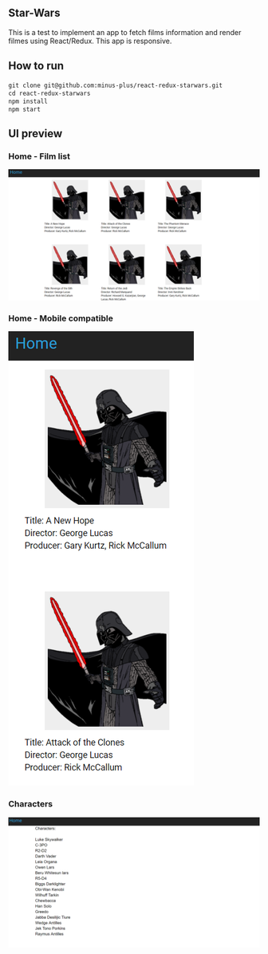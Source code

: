 ## Star-Wars
This is a test to implement an app to fetch films information and render filmes using React/Redux. This app is responsive.

## How to run
```
git clone git@github.com:minus-plus/react-redux-starwars.git
cd react-redux-starwars
npm install
npm start

```

## UI preview
### Home - Film list
![home](https://github.com/minus-plus/react-redux-starwars/blob/master/public/images/UI.png)


### Home - Mobile compatible
![mobie](https://github.com/minus-plus/react-redux-starwars/blob/master/public/images/UI-mobile.png)

### Characters
![chracters](https://github.com/minus-plus/react-redux-starwars/blob/master/public/images/UI-2.png)
